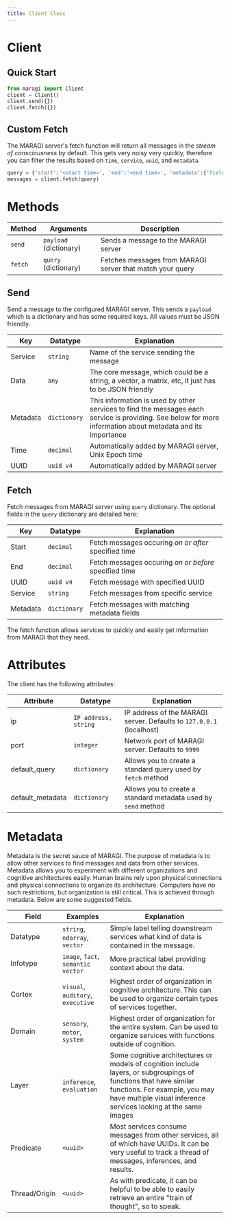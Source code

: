 ```yaml
---
title: Client Class
---
```


# Client

## Quick Start
```python
from maragi import Client
client = Client()
client.send({})
client.fetch({})
```

## Custom Fetch

The MARAGI server's fetch function will return all messages in the *stream of consciousness* by default. This gets very noisy very quickly, therefore you can filter the results based on `time`, `service`, `uuid`, and `metadata`.

```python
query = {'start':'<start time>', 'end':'<end time>', 'metadata':{'field':'to match'}}
messages = client.fetch(query)
```

# Methods

| Method | Arguments | Description |
|---|---|---|
| `send` | `payload` (dictionary) | Sends a message to the MARAGI server |
| `fetch` | `query` (dictionary) | Fetches messages from MARAGI server that match your query |

## Send

Send a message to the configured MARAGI server. This sends a `payload` which is a dictionary and has some required keys. All values must be JSON friendly. 

| Key | Datatype | Explanation |
|---|---|---|
| Service | `string` | Name of the service sending the message |
| Data | `any` | The core message, which could be a string, a vector, a matrix, etc, it just has to be JSON friendly |
| Metadata | `dictionary` | This information is used by other services to find the messages each service is providing. See below for more information about metadata and its importance |
| Time | `decimal` | Automatically added by MARAGI server, Unix Epoch time |
| UUID | `uuid v4` | Automatically added by MARAGI server |

## Fetch

Fetch messages from MARAGI server using `query` dictionary. The optional fields in the `query` dictionary are detailed here:

| Key | Datatype | Explanation |
|---|---|---|
| Start | `decimal` | Fetch messages occuring *on or after* specified time |
| End | `decimal` | Fetch messages occuring *on or before* specified time |
| UUID | `uuid v4` | Fetch message with specified UUID |
| Service | `string` | Fetch messages from specific service |
| Metadata | `dictionary` | Fetch messages with matching metadata fields |

The fetch function allows services to quickly and easily get information from MARAGI that they need. 

# Attributes

The client has the following attributes:

| Attribute | Datatype | Explanation |
|---|---|---|
| ip | `IP address, string` | IP address of the MARAGI server. Defaults to `127.0.0.1` (localhost) |
| port | `integer` | Network port of MARAGI server. Defaults to `9999` |
| default_query | `dictionary` | Allows you to create a standard query used by `fetch` method |
| default_metadata | `dictionary` | Allows you to create a standard metadata used by `send` method |

# Metadata

Metadata is the secret sauce of MARAGI. The purpose of metadata is to allow other services to find messages and data from other services. Metadata allows you to experiment with different organizations and cognitive architectures easily. 
Human brains rely upon physical connections and physical connections to organize its architecture. Computers have no such restrictions, but organization is still critical. This is achieved through metadata. 
Below are some suggested fields. 

| Field | Examples | Explanation |
|---|---|---|
| Datatype | `string`, `ndarray`, `vector` | Simple label telling downstream services what kind of data is contained in the message. |
| Infotype | `image`, `fact`, `semantic vector` | More practical label providing context about the data. |
| Cortex | `visual`, `auditory`, `executive` | Highest order of organization in cognitive architecture. This can be used to organize certain types of services together. | 
| Domain | `sensory`, `motor`, `system` | Highest order of organization for the entire system. Can be used to organize services with functions outside of cognition. |
| Layer | `inference`, `evaluation` | Some cognitive architectures or models of cognition include layers, or subgroupings of functions that have similar functions. For example, you may have multiple visual inference services looking at the same images |
| Predicate | `<uuid>` | Most services consume messages from other services, all of which have UUIDs. It can be very useful to track a thread of messages, inferences, and results. |
| Thread/Origin | `<uuid>` | As with predicate, it can be helpful to be able to easily retrieve an entire "train of thought", so to speak. |

